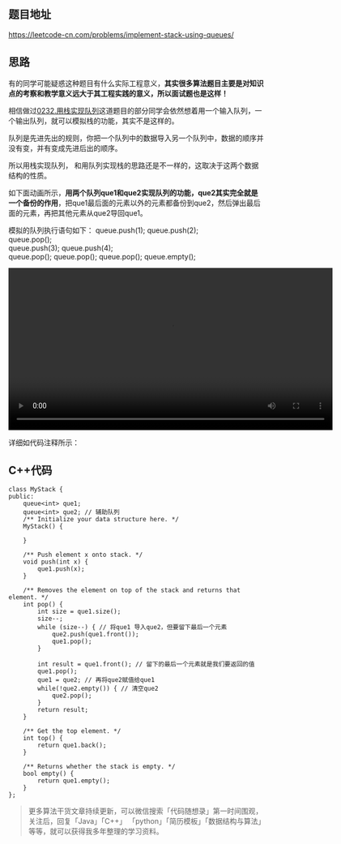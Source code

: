 ## 题目地址 

https://leetcode-cn.com/problems/implement-stack-using-queues/

## 思路 

有的同学可能疑惑这种题目有什么实际工程意义，**其实很多算法题目主要是对知识点的考察和教学意义远大于其工程实践的意义，所以面试题也是这样！**

相信做过[0232.用栈实现队列](https://github.com/youngyangyang04/leetcode/blob/master/problems/0232.用栈实现队列.md)这道题目的部分同学会依然想着用一个输入队列，一个输出队列，就可以模拟栈的功能，其实不是这样的。

队列是先进先出的规则，你把一个队列中的数据导入另一个队列中，数据的顺序并没有变，并有变成先进后出的顺序。

所以用栈实现队列， 和用队列实现栈的思路还是不一样的，这取决于这两个数据结构的性质。

如下面动画所示，**用两个队列que1和que2实现队列的功能，que2其实完全就是一个备份的作用**，把que1最后面的元素以外的元素都备份到que2，然后弹出最后面的元素，再把其他元素从que2导回que1。 

模拟的队列执行语句如下：
queue.push(1);
queue.push(2);  
queue.pop();  
queue.push(3);
queue.push(4);  
queue.pop();
queue.pop();
queue.pop();
queue.empty();

<video src='../video/225.用队列实现栈.mp4' controls='controls' width='640' height='320' autoplay='autoplay'> Your browser does not support the video tag.</video></div>

详细如代码注释所示：

## C++代码

```
class MyStack {
public:
    queue<int> que1;
    queue<int> que2; // 辅助队列
    /** Initialize your data structure here. */
    MyStack() {

    }

    /** Push element x onto stack. */
    void push(int x) {
        que1.push(x);
    }

    /** Removes the element on top of the stack and returns that element. */
    int pop() {
        int size = que1.size();
        size--;
        while (size--) { // 将que1 导入que2，但要留下最后一个元素
            que2.push(que1.front());
            que1.pop();
        }

        int result = que1.front(); // 留下的最后一个元素就是我们要返回的值
        que1.pop();
        que1 = que2; // 再将que2赋值给que1
        while(!que2.empty()) { // 清空que2
            que2.pop();
        }
        return result;
    }

    /** Get the top element. */
    int top() {
        return que1.back();
    }

    /** Returns whether the stack is empty. */
    bool empty() {
        return que1.empty();
    }
};
```
> 更多算法干货文章持续更新，可以微信搜索「代码随想录」第一时间围观，关注后，回复「Java」「C++」 「python」「简历模板」「数据结构与算法」等等，就可以获得我多年整理的学习资料。

